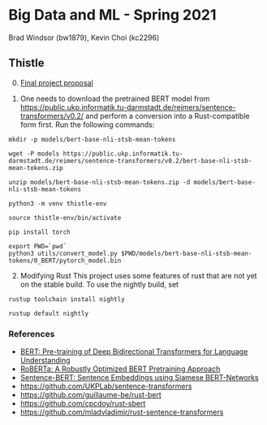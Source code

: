 # Big Data and ML - Spring 2021
Brad Windsor (bw1879), Kevin Choi (kc2296)

## Thistle
0. [Final project proposal](https://github.com/nyu-bigdata-class/final-project-proposals/blob/main/bw1879-kc2296/project.md)

1. One needs to download the pretrained BERT model from https://public.ukp.informatik.tu-darmstadt.de/reimers/sentence-transformers/v0.2/ and perform a conversion into a Rust-compatible form first. Run the following commands:
```
mkdir -p models/bert-base-nli-stsb-mean-tokens

wget -P models https://public.ukp.informatik.tu-darmstadt.de/reimers/sentence-transformers/v0.2/bert-base-nli-stsb-mean-tokens.zip

unzip models/bert-base-nli-stsb-mean-tokens.zip -d models/bert-base-nli-stsb-mean-tokens

python3 -m venv thistle-env

source thistle-env/bin/activate

pip install torch

export PWD=`pwd`
python3 utils/convert_model.py $PWD/models/bert-base-nli-stsb-mean-tokens/0_BERT/pytorch_model.bin
```

2. Modifying Rust
This project uses some features of rust that are not yet on the stable build. To use the nightly build, set 
``` 
rustup toolchain install nightly

rustup default nightly
```

### References
* [BERT: Pre-training of Deep Bidirectional Transformers for Language Understanding](https://arxiv.org/pdf/1810.04805.pdf)
* [RoBERTa: A Robustly Optimized BERT Pretraining Approach](https://arxiv.org/pdf/1907.11692.pdf)
* [Sentence-BERT: Sentence Embeddings using Siamese BERT-Networks](https://arxiv.org/pdf/1908.10084.pdf)
* https://github.com/UKPLab/sentence-transformers
* https://github.com/guillaume-be/rust-bert
* https://github.com/cpcdoy/rust-sbert
* https://github.com/mladvladimir/rust-sentence-transformers
